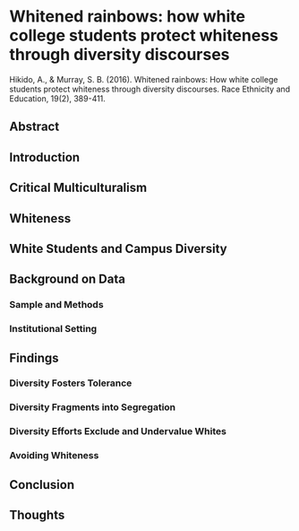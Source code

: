 # Whitened rainbows: how white college students protect whiteness through diversity discourses

Hikido, A., & Murray, S. B. (2016). Whitened rainbows: How white college 
    students protect whiteness through diversity discourses. Race Ethnicity 
    and Education, 19(2), 389-411.

## Abstract

## Introduction

## Critical Multiculturalism

## Whiteness

## White Students and Campus Diversity

## Background on Data

### Sample and Methods

### Institutional Setting

## Findings

### Diversity Fosters Tolerance

### Diversity Fragments into Segregation

### Diversity Efforts Exclude and Undervalue Whites

### Avoiding Whiteness

## Conclusion

## Thoughts
